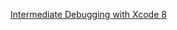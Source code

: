 [Intermediate Debugging with Xcode 8](https://www.raywenderlich.com/152276/intermediate-debugging-xcode-8)